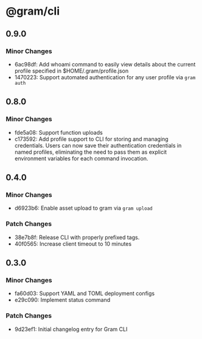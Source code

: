 # @gram/cli

## 0.9.0

### Minor Changes

- 6ac98df: Add whoami command to easily view details about the current profile specified in $HOME/.gram/profile.json
- 1470223: Support automated authentication for any user profile via `gram auth`

## 0.8.0

### Minor Changes

- fde5a08: Support function uploads
- c173592: Add profile support to CLI for storing and managing credentials. Users can now save their authentication credentials in named profiles, eliminating the need to pass them as explicit environment variables for each command invocation.

## 0.4.0

### Minor Changes

- d6923b6: Enable asset upload to gram via `gram upload`

### Patch Changes

- 38e7b8f: Release CLI with properly prefixed tags.
- 40f0565: Increase client timeout to 10 minutes

## 0.3.0

### Minor Changes

- fa60d03: Support YAML and TOML deployment configs
- e29c090: Implement status command

### Patch Changes

- 9d23ef1: Initial changelog entry for Gram CLI
